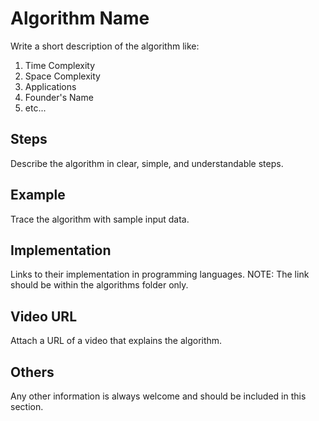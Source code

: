 # Algorithm Name

Write a short description of the algorithm like:
1. Time Complexity 
2. Space Complexity
3. Applications
4. Founder's Name
5. etc...

## Steps
Describe the algorithm in clear, simple, and understandable steps.

## Example
Trace the algorithm with sample input data.

## Implementation

Links to their implementation in programming languages.
NOTE: The link should be within the algorithms folder only.

## Video URL

Attach a URL of a video that explains the algorithm. 

## Others

Any other information is always welcome and should be included in this section.
